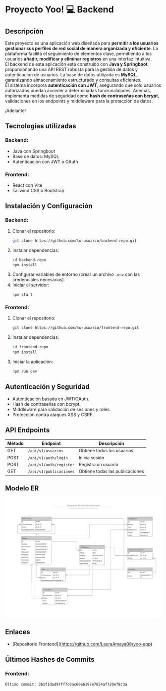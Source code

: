 # Proyecto Yoo! 💻 Backend

## Descripción
Este proyecto es una aplicación web diseñada para **permitir a los usuarios gestionar sus perfiles de red social de manera organizada y eficiente**. La plataforma facilita el seguimiento de elementos clave, permitiendo a los usuarios **añadir, modificar y eliminar registros** en una interfaz intuitiva.  
El backend de esta aplicación está construido con **Java y Springboot**, proporcionando una API REST robusta para la gestión de datos y autenticación de usuarios. La base de datos utilizada es **MySQL**, garantizando almacenamiento estructurado y consultas eficientes.  
El sistema incorpora **autenticación con JWT**, asegurando que solo usuarios autorizados puedan acceder a determinadas funcionalidades. Además, implementa medidas de seguridad como **hash de contraseñas con bcrypt**, validaciones en los endpoints y middleware para la protección de datos.  


¡Adelante!

## Tecnologías utilizadas
### Backend:
- Java con Springboot
- Base de datos: MySQL
- Autenticación con JWT o OAuth


### Frontend:
- React con Vite
- Tailwind CSS o Bootstrap

## Instalación y Configuración
### Backend:
1. Clonar el repositorio:
   ```sh
   git clone https://github.com/tu-usuario/backend-repo.git
   ```
2. Instalar dependencias:
   ```sh
   cd backend-repo
   npm install
   ```
3. Configurar variables de entorno (crear un archivo `.env` con las credenciales necesarias).
4. Iniciar el servidor:
   ```sh
   npm start
   ```

### Frontend:
1. Clonar el repositorio:
   ```sh
   git clone https://github.com/tu-usuario/frontend-repo.git
   ```
2. Instalar dependencias:
   ```sh
   cd frontend-repo
   npm install
   ```
3. Iniciar la aplicación:
   ```sh
   npm run dev
   ```

## Autenticación y Seguridad
- Autenticación basada en JWT/OAuth.
- Hash de contraseñas con bcrypt.
- Middleware para validación de sesiones y roles.
- Protección contra ataques XSS y CSRF.

## API Endpoints
| Método | Endpoint | Descripción |
|--------|---------|-------------|
| GET | `/api/v1/usuarios` | Obtiene todos los usuarios |
| POST | `/api/v1/auth/login` | Inicia sesión |
| POST | `/api/v1/auth/register` | Registra un usuario |
| GET | `/api/v1/publicaciones` | Obtiene todas las publicaciones |

## Modelo ER
<img src="Diagrama ER de red social Yoo!.png"/>

## Enlaces
- [Repositorio Frontend]((https://github.com/LauraAmaya08/yoo-app)

## Últimos Hashes de Commits
### Frontend:
```
Último commit: 3b1f1dad97ff7c0ac60e6197e7854af720ef8c3a
